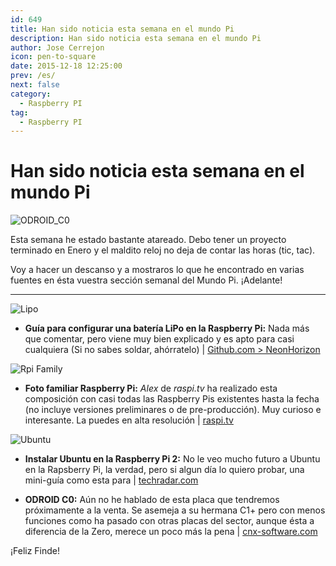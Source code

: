 ```yaml
---
id: 649
title: Han sido noticia esta semana en el mundo Pi
description: Han sido noticia esta semana en el mundo Pi
author: Jose Cerrejon
icon: pen-to-square
date: 2015-12-18 12:25:00
prev: /es/
next: false
category:
  - Raspberry PI
tag:
  - Raspberry PI
---
```


# Han sido noticia esta semana en el mundo Pi

![ODROID_C0](/images/2015/12/ODROID_C0.jpg)

Esta semana he estado bastante atareado. Debo tener un proyecto terminado en Enero y el maldito reloj no deja de contar las horas (tic, tac).

Voy a hacer un descanso y a mostraros lo que he encontrado en varias fuentes en ésta vuestra sección semanal del Mundo Pi. ¡Adelante!

- - -
![Lipo](/images/2015/12/pizero_withLipo.png)

* **Guía para configurar una batería LiPo en la Raspberry Pi:** Nada más que comentar, pero viene muy bien explicado y es apto para casi cualquiera (Si no sabes soldar, ahórratelo) | [Github.com > NeonHorizon](https://github.com/NeonHorizon/lipopi)

![Rpi Family](/images/2015/12/raspi_family.jpg)

* **Foto familiar Raspberry Pi:** *Alex* de *raspi.tv* ha realizado esta composición con casi todas las Raspberry Pis existentes hasta la fecha (no incluye versiones preliminares o de pre-producción). Muy curioso e interesante. La puedes en alta resolución | [raspi.tv](http://raspi.tv/2015/raspberry-pi-zero-updated-pi-family-photo)

![Ubuntu](/images/2015/12/ubuntu.jpg)

* **Instalar Ubuntu en la Raspberry Pi 2:** No le veo mucho futuro a Ubuntu en la Rapsberry Pi, la verdad, pero si algun día lo quiero probar, una mini-guía como esta para | [techradar.com](http://www.techradar.com/how-to/computing/how-to-install-ubuntu-on-raspberry-pi-2-1310847)

* **ODROID C0:** Aún no he hablado de esta placa que tendremos próximamente a la venta. Se asemeja a su hermana C1+ pero con menos funciones como ha pasado con otras placas del sector, aunque ésta a diferencia de la Zero, merece un poco más la pena | [cnx-software.com](http://www.cnx-software.com/2015/12/11/odroid-c0-board-is-an-upcoming-alternative-to-raspberry-pi-zero/)

¡Feliz Finde!